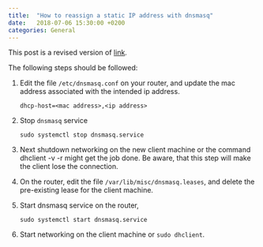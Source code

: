 ```yaml
---
title:  "How to reassign a static IP address with dnsmasq"
date:   2018-07-06 15:30:00 +0200
categories: General 
---
```

This post is a revised version of [link][original post].

The following steps should be followed:

1. Edit the file `/etc/dnsmasq.conf` on your router, and update the mac address associated 
   with the intended ip address.
   ```
   dhcp-host=<mac address>,<ip address>
   ```
   
2. Stop `dnsmasq` service
   ```
   sudo systemctl stop dnsmasq.service 
   ```

3. Next shutdown networking on the new client machine or the command dhclient -v -r might get the job done. Be aware, that this step will make the client lose the connection.

4. On the router, edit the file `/var/lib/misc/dnsmasq.leases`, and delete the pre-existing lease for the client machine.

5. Start dnsmasq service on the router,
   ```
   sudo systemctl start dnsmasq.service 
   ```
6. Start networking on the client machine or `sudo dhclient`.


[original post]: [http://trentsonlinedocs.xyz/how_to_reassign_a_static_ip_address_with_dnsmasq/]